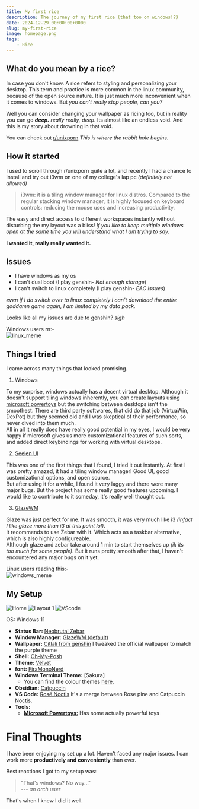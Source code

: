 ```yaml
---
title: My first rice
description: The journey of my first rice (that too on windows!?)
date: 2024-12-29 00:00:00+0000
slug: my-first-rice
image: homepage.png
tags:
    - Rice
---
```


## What do you mean by a rice?

In case you don't know. A rice refers to styling and personalizing your desktop. This term and practice is more common in the linux community, because of the open source nature. It is just much more inconvenient when it comes to windows. But *you can't really stop people, can you?*

Well you can consider changing your wallpaper as ricing too, but in reality you can go ***deep.*** *really really, deep*. Its almost like an endless void. And this is my story about drowning in that void.  

You can check out [r/unixporn](https://reddit.com/r/unixporn) *This is where the rabbit hole begins.*  

## How it started

I used to scroll through r/unixporn quite a lot, and recently I had a chance to install and try out i3wm on one of my college's lap pc *(definitely not allowed)*

> i3wm: it is a tiling window manager for linux distros. Compared to the regular stacking window manager, it is highly focused on keyboard controls: reducing the mouse uses and increasing productivity.

The easy and direct access to different workspaces instantly without disturbing the my layout was a bliss! *If you like to keep multiple windows open at the same time you will understand what I am trying to say.*  

**I wanted it, really really wanted it.**

## Issues

- I have windows as my os
- I can't dual boot (I play genshin- *Not enough storage*)
- I can't switch to linux completely (I play genshin- *EAC issues*)

*even if I do switch over to linux completely I can't download the entire goddamn game again, I am limited by my data pack.*  

Looks like all my issues are due to genshin? *sigh*

Windows users rn:-  
![linux_meme](Look_What_They_Need_To_Mimic_A_Fraction_Of_Our_Power_Uno_Reverse.jpg)

## Things I tried

I came across many things that looked promising.

1) Windows

To my surprise, windows actually has a decent virtual desktop. Although it doesn't support tiling windows inherently, you can create layouts using [microsoft powertoys](https://learn.microsoft.com/en-us/windows/powertoys/) but the switching between desktops isn't the smoothest. There are third party softwares, that did do that job (VirtuaWin, DexPot) but they seemed old and I was skeptical of their performance, so never dived into them much.  
All in all it really does have really good potential in my eyes, I would be very happy if microsoft gives us more customizational features of such sorts, and added direct keybindings for working with virtual desktops.

2) [Seelen UI](https://github.com/eythaann/Seelen-UI)

This was one of the first things that I found, I tried it out instantly. At first I was pretty amazed, it had a tiling window manager! Good UI, good customizational options, and open source.  
But after using it for a while, I found it very laggy and there were many major bugs. But the project has some really good features upcoming. I would like to contribute to it someday, it's really well thought out.  

3) [GlazeWM](https://github.com/glzr-io/glazewm)

Glaze was just perfect for me. It was smooth, it was very much like i3 *(infact I like glaze more than i3 at this point lol)*.  
It recommends to use Zebar with it. Which acts as a taskbar alternative, which is also highly configureable.  
Although glaze and zebar take around 1 min to start themselves up *(ik its too much for some people)*. But it runs pretty smooth after that, I haven't encountered any major bugs on it yet.  

Linux users reading this:-  
![windows_meme](Look_What_They_Need_To_Mimic_A_Fraction_Of_Our_Power.png)


## My Setup

![Home](homepage.png) ![Layout 1](multipleTabs.png) ![VScode](vscodeDemo.png)

OS: Windows 11
- **Status Bar:** [Neobrutal Zebar](https://github.com/adriankarlen/neobrutal-zebar/)  
- **Window Manager:** [GlazeWM (default)](https://github.com/glzr-io/glazewm)  
- **Wallpaper:** [Citlali from genshin](https://imgur.com/a/f4S0VIr) I tweaked the official wallpaper to match the purple theme  
- **Shell:** [Oh-My-Posh](https://ohmyposh.dev/)  
- **Theme:** [Velvet](https://ohmyposh.dev/docs/themes#velvet)  
- **font:** [FiraMonoNerd](https://github.com/ryanoasis/nerd-fonts/tree/master/patched-fonts/FiraMono/Regular)
- **Windows Terminal Theme:** [Sakura]  
  - You can find the colour themes [here](https://windowsterminalthemes.dev/).  
- **Obsidian:** [Catpuccin](https://publish.obsidian.md/hub/02+-+Community+Expansions/02.05+All+Community+Expansions/Themes/Catppuccin)
- **VS Code:** [Rosé Noctis](https://marketplace.visualstudio.com/items?itemName=iKenshu.rose-noctis) It's a merge between Rose pine and Catpuccin Noctis.
- **Tools:**
    - [**Microsoft Powertoys:**](https://learn.microsoft.com/en-us/windows/powertoys/) Has some actually powerful toys

# Final Thoughts

I have been enjoying my set up a lot. Haven't faced any major issues. I can work more **productively and conveniently** than ever.  

Best reactions I got to my setup was:  
> "That's windows? No way..."  
> --- *an arch user*

That's when I knew I did it well.  
